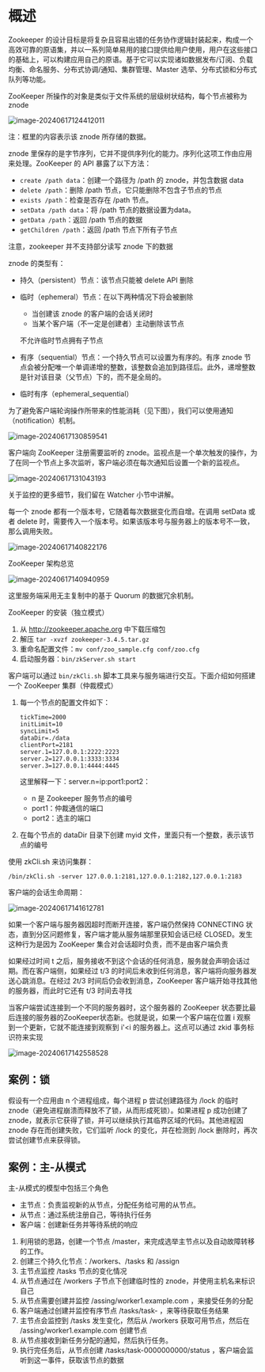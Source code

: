 # 概述

Zookeeper 的设计目标是将复杂且容易出错的任务协作逻辑封装起来，构成一个高效可靠的原语集，并以一系列简单易用的接口提供给用户使用，用户在这些接口的基础上，可以构建应用自己的原语。基于它可以实现诸如数据发布/订阅、负载均衡、命名服务、分布式协调/通知、集群管理、Master 选举、分布式锁和分布式队列等功能。

ZooKeeper 所操作的对象是类似于文件系统的层级树状结构，每个节点被称为 znode

![image-20240617124412011](./assets/image-20240617124412011.png)

注：框里的内容表示该 znode 所存储的数据。

znode 里保存的是字节序列，它并不提供序列化的能力。序列化这项工作由应用来处理。ZooKeeper 的 API 暴露了以下方法：

- `create /path data`：创建一个路径为 /path 的 znode，并包含数据 data
- `delete /path`：删除 /path 节点，它只能删除不包含子节点的节点
- `exists /path`：检查是否存在 /path 节点。
- `setData /path data`：将 /path 节点的数据设置为data。
- `getData /path`：返回 /path 节点的数据
- `getChildren /path`：返回 /path 节点下所有子节点

注意，zookeeper 并不支持部分读写 znode 下的数据

znode 的类型有：

- 持久（persistent）节点：该节点只能被 delete API 删除

- 临时（ephemeral）节点：在以下两种情况下将会被删除

  - 当创建该 znode 的客户端的会话关闭时
  - 当某个客户端（不一定是创建者）主动删除该节点

  不允许临时节点拥有子节点

- 有序（sequential）节点：一个持久节点可以设置为有序的。有序 znode 节点会被分配唯一个单调递增的整数，该整数会追加到路径后。此外，递增整数是针对该目录（父节点）下的，而不是全局的。

- 临时有序（ephemeral_sequential）



为了避免客户端轮询操作所带来的性能消耗（见下图），我们可以使用通知（notification）机制。

![image-20240617130859541](./assets/image-20240617130859541.png)

客户端向 ZooKeeper 注册需要监听的 znode。监视点是一个单次触发的操作，为了在同一个节点上多次监听，客户端必须在每次通知后设置一个新的监视点。

![image-20240617131043193](./assets/image-20240617131043193.png)

关于监控的更多细节，我们留在 Watcher 小节中讲解。



每一个 znode 都有一个版本号，它随着每次数据变化而自增。在调用 setData 或者 delete 时，需要传入一个版本号。如果该版本号与服务器上的版本号不一致，那么调用失败。

![image-20240617140822176](./assets/image-20240617140822176.png)



ZooKeeper 架构总览

![image-20240617140940959](./assets/image-20240617140940959.png)

这里服务端采用无主复制中的基于 Quorum 的数据冗余机制。



ZooKeeper 的安装（独立模式）

1. 从 http://zookeeper.apache.org 中下载压缩包
2. 解压 `tar -xvzf zookeeper-3.4.5.tar.gz`
3. 重命名配置文件：`mv conf/zoo_sample.cfg conf/zoo.cfg`
4. 启动服务器：`bin/zkServer.sh start`

客户端可以通过 `bin/zkCli.sh` 脚本工具来与服务端进行交互。下面介绍如何搭建一个 ZooKeeper 集群（仲裁模式）

1. 每一个节点的配置文件如下：

   ~~~shell
   tickTime=2000
   initLimit=10
   syncLimit=5
   dataDir=./data
   clientPort=2181
   server.1=127.0.0.1:2222:2223
   server.2=127.0.0.1:3333:3334
   server.3=127.0.0.1:4444:4445
   ~~~

   这里解释一下：server.n=ip:port1:port2：

   - n 是 Zookeeper 服务节点的编号
   - port1：仲裁通信的端口
   - port2：选主的端口

2. 在每个节点的 dataDir 目录下创建 myid 文件，里面只有一个整数，表示该节点的编号

使用 zkCli.sh 来访问集群：

~~~shell
/bin/zkCli.sh -server 127.0.0.1:2181,127.0.0.1:2182,127.0.0.1:2183
~~~





客户端的会话生命周期：

![image-20240617141612781](./assets/image-20240617141612781.png)

如果一个客户端与服务器因超时而断开连接，客户端仍然保持 CONNECTING 状态，直到分区问题修复，客户端才能从服务端那里获知会话已经 CLOSED。发生这种行为是因为 ZooKeeper 集合对会话超时负责，而不是由客户端负责

如果经过时间 t 之后，服务接收不到这个会话的任何消息，服务就会声明会话过期。而在客户端侧，如果经过 t/3 的时间后未收到任何消息，客户端将向服务器发送心跳消息。在经过 2t/3 时间后仍会收到消息，ZooKeeper 客户端开始寻找其他的服务器，而此时它还有 t/3 时间去寻找

当客户端尝试连接到一个不同的服务器时，这个服务器的 ZooKeeper 状态要比最后连接的服务器的ZooKeeper状态新。也就是说，如果一个客户端在位置 i 观察到一个更新，它就不能连接到观察到 i'<i 的服务器上。这点可以通过 zkid 事务标识符来实现

![image-20240617142558528](./assets/image-20240617142558528.png)



## 案例：锁

假设有一个应用由 n 个进程组成，每个进程 p 尝试创建路径为 /lock 的临时 znode（避免进程崩溃而释放不了锁，从而形成死锁）。如果进程 p 成功创建了znode，就表示它获得了锁，并可以继续执行其临界区域的代码。其他进程因 znode 存在而创建失败，它们监听 /lock 的变化，并在检测到 /lock 删除时，再次尝试创建节点来获得锁。

## 案例：主-从模式

主-从模式的模型中包括三个角色

- 主节点：负责监视新的从节点，分配任务给可用的从节点。
- 从节点：通过系统注册自己，等待执行任务
- 客户端：创建新任务并等待系统的响应



1. 利用锁的思路，创建一个节点 /master，来完成选举主节点以及自动故障转移的工作。
2. 创建三个持久化节点：/workers、/tasks 和 /assign
3. 主节点监控  /tasks 节点的变化情况
4. 从节点通过在 /workers 子节点下创建临时性的 znode，并使用主机名来标识自己
5. 从节点需要创建并监控  /assing/worker1.example.com ，来接受任务的分配
6. 客户端通过创建并监控有序节点 /tasks/task- ，来等待获取任务结果
7. 主节点会监控到 /tasks 发生变化，然后从 /workers 获取可用节点，然后在 /assing/worker1.example.com 创建节点
8. 从节点接收到新任务分配的通知，然后执行任务。
9. 执行完任务后，从节点创建 /tasks/task-0000000000/status ，客户端会监听到这一事件，获取该节点的数据

